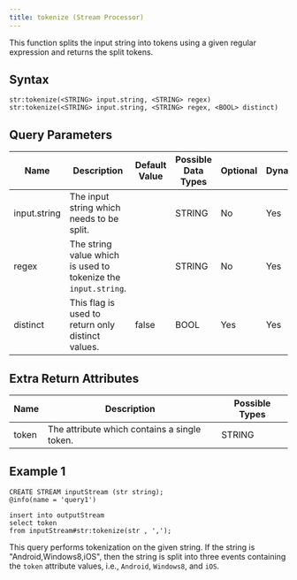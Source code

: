```yaml
---
title: tokenize (Stream Processor)
---
```


This function splits the input string into tokens using a given regular
expression and returns the split tokens.

## Syntax

    str:tokenize(<STRING> input.string, <STRING> regex)
    str:tokenize(<STRING> input.string, <STRING> regex, <BOOL> distinct)

## Query Parameters

| Name         | Description            | Default Value | Possible Data Types | Optional | Dynamic |
|--------------|----------------------------------|---------------|---------------------|----------|---------|
| input.string | The input string which needs to be split.   |               | STRING              | No       | Yes     |
| regex        | The string value which is used to tokenize the `input.string`. |               | STRING              | No       | Yes     |
| distinct     | This flag is used to return only distinct values.                | false         | BOOL                | Yes      | Yes     |

## Extra Return Attributes

| Name  | Description             | Possible Types |
|-------|----------------------------------------------|----------------|
| token | The attribute which contains a single token. | STRING         |

## Example 1

    CREATE STREAM inputStream (str string);
    @info(name = 'query1')

    insert into outputStream
    select token
    from inputStream#str:tokenize(str , ',');

This query performs tokenization on the given string. If the string is "Android,Windows8,iOS", then the string is split into three events containing the `token` attribute values, i.e., `Android`, `Windows8`, and `iOS`.
